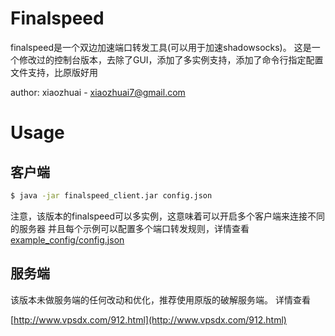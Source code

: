 # Finalspeed
finalspeed是一个双边加速端口转发工具(可以用于加速shadowsocks)。
这是一个修改过的控制台版本，去除了GUI，添加了多实例支持，添加了命令行指定配置文件支持，比原版好用

author: xiaozhuai - [xiaozhuai7@gmail.com](xiaozhuai7@gmail.com)

# Usage

## 客户端

```bash
$ java -jar finalspeed_client.jar config.json
```

注意，该版本的finalspeed可以多实例，这意味着可以开启多个客户端来连接不同的服务器
并且每个示例可以配置多个端口转发规则，详情查看 [example_config/config.json](example_config/config.json)

## 服务端

该版本未做服务端的任何改动和优化，推荐使用原版的破解服务端。
详情查看

[http://www.vpsdx.com/912.html](http://www.vpsdx.com/912.html)